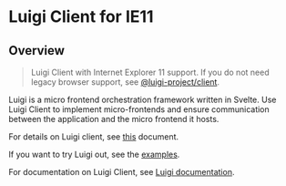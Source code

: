 # Luigi Client for IE11

## Overview

> Luigi Client with Internet Explorer 11 support. If you do not need legacy browser support, see [@luigi-project/client](https://www.npmjs.com/package/@luigi-project/client).

Luigi is a micro frontend orchestration framework written in Svelte. Use Luigi Client to implement micro-frontends and ensure communication between the application and the micro frontend it hosts. 

For details on Luigi client, see [this](https://github.com/SAP/luigi/tree/master/client) document.

If you want to try Luigi out, see the [examples](https://github.com/SAP/luigi/tree/master/core/examples).

For documentation on Luigi Client, see [Luigi documentation](https://docs.luigi-project.io/docs/luigi-client-setup).
